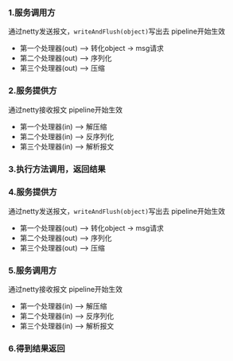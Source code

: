 ### 1.服务调用方

通过netty发送报文，`writeAndFlush(object)`写出去
pipeline开始生效

- 第一个处理器(out) --> 转化object -> msg请求
- 第二个处理器(out) --> 序列化
- 第三个处理器(out) --> 压缩

### 2.服务提供方

通过netty接收报文
pipeline开始生效

- 第一个处理器(in) --> 解压缩
- 第二个处理器(in) --> 反序列化
- 第三个处理器(in) --> 解析报文

### 3.执行方法调用，返回结果

### 4.服务提供方

通过netty发送报文，`writeAndFlush(object)`写出去
pipeline开始生效

- 第一个处理器(out) --> 转化object -> msg请求
- 第二个处理器(out) --> 序列化
- 第三个处理器(out) --> 压缩

### 5.服务调用方

通过netty接收报文
pipeline开始生效

- 第一个处理器(in) --> 解压缩
- 第二个处理器(in) --> 反序列化
- 第三个处理器(in) --> 解析报文

### 6.得到结果返回